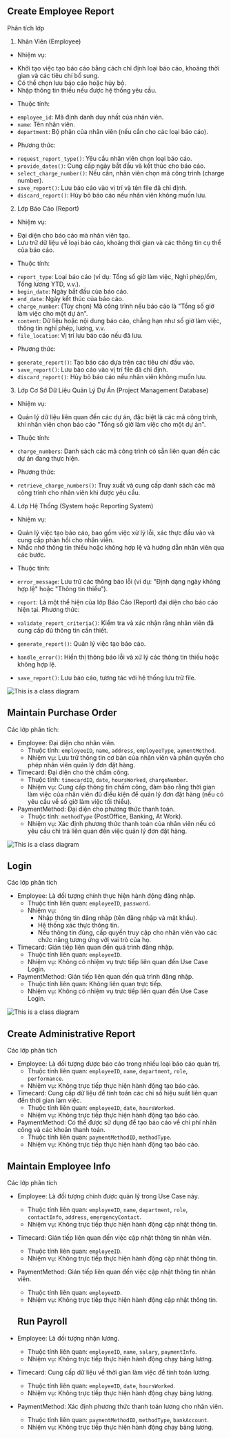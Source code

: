 ## Create Employee Report
Phân tích lớp
1. Nhân Viên (Employee)
* Nhiệm vụ:
- Khởi tạo việc tạo báo cáo bằng cách chỉ định loại báo cáo, khoảng thời gian và các tiêu chí bổ sung.
- Có thể chọn lưu báo cáo hoặc hủy bỏ.
- Nhập thông tin thiếu nếu được hệ thống yêu cầu.
* Thuộc tính:
- `employee_id`: Mã định danh duy nhất của nhân viên.
- `name`: Tên nhân viên.
- `department`: Bộ phận của nhân viên (nếu cần cho các loại báo cáo).
* Phương thức:
- `request_report_type()`: Yêu cầu nhân viên chọn loại báo cáo.
- `provide_dates()`: Cung cấp ngày bắt đầu và kết thúc cho báo cáo.
- `select_charge_number()`: Nếu cần, nhân viên chọn mã công trình (charge number).
- `save_report()`: Lưu báo cáo vào vị trí và tên file đã chỉ định.
- `discard_report()`: Hủy bỏ báo cáo nếu nhân viên không muốn lưu.
2. Lớp Báo Cáo (Report)
* Nhiệm vụ:
- Đại diện cho báo cáo mà nhân viên tạo.
- Lưu trữ dữ liệu về loại báo cáo, khoảng thời gian và các thông tin cụ thể của báo cáo.
* Thuộc tính:
- `report_type`: Loại báo cáo (ví dụ: Tổng số giờ làm việc, Nghỉ phép/ốm, Tổng lương YTD, v.v.).
- `begin_date`: Ngày bắt đầu của báo cáo.
- `end_date`: Ngày kết thúc của báo cáo.
- `charge_number`: (Tùy chọn) Mã công trình nếu báo cáo là "Tổng số giờ làm việc cho một dự án".
- `content`: Dữ liệu hoặc nội dung báo cáo, chẳng hạn như số giờ làm việc, thông tin nghỉ phép, lương, v.v.
- `file_location`: Vị trí lưu báo cáo nếu đã lưu.
* Phương thức:
- `generate_report()`: Tạo báo cáo dựa trên các tiêu chí đầu vào.
- `save_report()`: Lưu báo cáo vào vị trí file đã chỉ định.
- `discard_report()`: Hủy bỏ báo cáo nếu nhân viên không muốn lưu.
3. Lớp Cơ Sở Dữ Liệu Quản Lý Dự Án (Project Management Database)
* Nhiệm vụ:
- Quản lý dữ liệu liên quan đến các dự án, đặc biệt là các mã công trình, khi nhân viên chọn báo cáo "Tổng số giờ làm việc cho một dự án".
* Thuộc tính:
- `charge_numbers`: Danh sách các mã công trình có sẵn liên quan đến các dự án đang thực hiện.
* Phương thức:
- `retrieve_charge_numbers()`: Truy xuất và cung cấp danh sách các mã công trình cho nhân viên khi được yêu cầu.
4. Lớp Hệ Thống (System hoặc Reporting System)
* Nhiệm vụ: 
- Quản lý việc tạo báo cáo, bao gồm việc xử lý lỗi, xác thực đầu vào và cung cấp phản hồi cho nhân viên.
- Nhắc nhở thông tin thiếu hoặc không hợp lệ và hướng dẫn nhân viên qua các bước.
* Thuộc tính:
- `error_message`: Lưu trữ các thông báo lỗi (ví dụ: "Định dạng ngày không hợp lệ" hoặc "Thông tin thiếu").
- `report`: Là một thể hiện của lớp Báo Cáo (Report) đại diện cho báo cáo hiện tại.
Phương thức:

- `validate_report_criteria()`: Kiểm tra và xác nhận rằng nhân viên đã cung cấp đủ thông tin cần thiết.
- `generate_report()`: Quản lý việc tạo báo cáo.
- `handle_error()`: Hiển thị thông báo lỗi và xử lý các thông tin thiếu hoặc không hợp lệ.
- `save_report()`: Lưu báo cáo, tương tác với hệ thống lưu trữ file.

![This is a class diagram](https://www.planttext.com/api/plantuml/png/N96nJiGm38RtF8ML4Qa3QwUJW841X7I7c7sDTQrecYfsXmhn48YHYUVem89uZti2Ne5mIjfBCrZwVplEP-Tt-jgme9V1jaeQQGcsFv_m_NQStg4zJXyzLBM3HoQumX2smzus0hl6KeNUA5Mro0mtjc_TI0Gl2i8fWA9nQqfeEebkXvPAOF5DTuWM6kE9UUMcwxknNr_eSRJKoHr9xKBpXtEfNXDG0WHaq4de6K-Ya-CPbF3QTOZHgDtW-SdvPyhggXhzWUu7koT_xYVgSjx70fHndgWoPq6p9vqD7fhC2zQN6ee2z8LUPYoXHbQp_4-7gfbXdSXNjg7EXC__0m00__y30000)

## Maintain Purchase Order
  Các lớp phân tích:
- Employee: Đại diện cho nhân viên.
  + Thuộc tính: `employeeID`, `name`, `address`, `employeeType`, `aymentMethod`.
  + Nhiệm vụ: Lưu trữ thông tin cơ bản của nhân viên và phân quyền cho phép nhân viên quản lý đơn đặt hàng.
- Timecard: Đại diện cho thẻ chấm công.
  + Thuộc tính: `timecardID`, `date`, `hoursWorked`, `chargeNumber`.
  + Nhiệm vụ: Cung cấp thông tin chấm công, đảm bảo rằng thời gian làm việc của nhân viên đủ điều kiện để quản lý đơn đặt hàng (nếu có yêu cầu về số giờ làm việc tối thiểu).
- PaymentMethod: Đại diện cho phương thức thanh toán.
  + Thuộc tính: `methodType` (PostOffice, Banking, At Work).
  + Nhiệm vụ: Xác định phương thức thanh toán của nhân viên nếu có yêu cầu chi trả liên quan đến việc quản lý đơn đặt hàng.

![This is a class diagram](https://www.planttext.com/api/plantuml/png/P94zJiGm48Lxds9AGCe5KgtGKb0iKAn4FSIZ95h_PCTs4I5EWsYGkC16Q8izIKx05R1Dj2HGUPxcwRtFzjTmN3cFx8DMebBe7DpeJjcU29u504tYTXs5GKtnG2cPd9jjjtsN5XtscepVa6-iZBg02iq63TRq4BXgqD4zI-ABonAkhLM4Hho8gNRXoDqsJRauJslqgQJrf5DtfFPX3l4RjMqrLSWof_X9v23vaz7OmExHyeuIPgpbckw2VYAUySmlavDq7lDTe-lyJ5T5yGU-X7qO3wy6rEbJB5VHUwOhGRMdTmExyN3q_trBW1BSE7o078StKmkn8YFZbtq3003__mC0)

## Login
Các lớp phân tích
* Employee: Là đối tượng chính thực hiện hành động đăng nhập.
  - Thuộc tính liên quan: `employeeID`, `password`.
  - Nhiệm vụ:
    + Nhập thông tin đăng nhập (tên đăng nhập và mật khẩu).
    + Hệ thống xác thực thông tin.
    + Nếu thông tin đúng, cấp quyền truy cập cho nhân viên vào các chức năng tương ứng với vai trò của họ.
* Timecard: Gián tiếp liên quan đến quá trình đăng nhập.
  - Thuộc tính liên quan: `employeeID`.
  - Nhiệm vụ: Không có nhiệm vụ trực tiếp liên quan đến Use Case Login.
* PaymentMethod: Gián tiếp liên quan đến quá trình đăng nhập.
  - Thuộc tính liên quan: Không liên quan trực tiếp.
  - Nhiệm vụ: Không có nhiệm vụ trực tiếp liên quan đến Use Case Login.

![This is a class diagram]()

## Create Administrative Report
Các lớp phân tích
* Employee: Là đối tượng được báo cáo trong nhiều loại báo cáo quản trị.
  - Thuộc tính liên quan: `employeeID`, `name`, `department`, `role`, `performance`.
  - Nhiệm vụ: Không trực tiếp thực hiện hành động tạo báo cáo.
* Timecard: Cung cấp dữ liệu để tính toán các chỉ số hiệu suất liên quan đến thời gian làm việc.
  - Thuộc tính liên quan: `employeeID`, `date`, `hoursWorked`.
  - Nhiệm vụ: Không trực tiếp thực hiện hành động tạo báo cáo.
* PaymentMethod: Có thể được sử dụng để tạo báo cáo về chi phí nhân công và các khoản thanh toán.
  - Thuộc tính liên quan: `paymentMethodID`, `methodType`.
  - Nhiệm vụ: Không trực tiếp thực hiện hành động tạo báo cáo.

## Maintain Employee Info
Các lớp phân tích
* Employee: Là đối tượng chính được quản lý trong Use Case này.
  - Thuộc tính liên quan: `employeeID`, `name`, `department`, `role`, `contactInfo`, `address`, `emergencyContact`.
  - Nhiệm vụ: Không trực tiếp thực hiện hành động cập nhật thông tin.
* Timecard: Gián tiếp liên quan đến việc cập nhật thông tin nhân viên.
  - Thuộc tính liên quan: `employeeID`.
  - Nhiệm vụ: Không trực tiếp thực hiện hành động cập nhật thông tin.
* PaymentMethod: Gián tiếp liên quan đến việc cập nhật thông tin nhân viên.
  - Thuộc tính liên quan: `employeeID`.
  - Nhiệm vụ: Không trực tiếp thực hiện hành động cập nhật thông tin.

  ## Run Payroll
* Employee: Là đối tượng nhận lương.
  - Thuộc tính liên quan: `employeeID`, `name`, `salary`, `paymentInfo`.
  - Nhiệm vụ: Không trực tiếp thực hiện hành động chạy bảng lương.
* Timecard: Cung cấp dữ liệu về thời gian làm việc để tính toán lương.
  - Thuộc tính liên quan: `employeeID`, `date`, `hoursWorked`.
  - Nhiệm vụ: Không trực tiếp thực hiện hành động chạy bảng lương.
* PaymentMethod: Xác định phương thức thanh toán lương cho nhân viên.
  - Thuộc tính liên quan: `paymentMethodID`, `methodType`, `bankAccount`.
  - Nhiệm vụ: Không trực tiếp thực hiện hành động chạy bảng lương.
